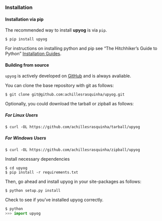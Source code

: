 ### Installation

#### Installation via pip

The recommended way to install **upyog** is via `pip`.

```shell
$ pip install upyog
```

For instructions on installing python and pip see “The Hitchhiker’s Guide to Python” 
[Installation Guides](https://docs.python-guide.org/starting/installation/).

#### Building from source

`upyog` is actively developed on [GitHub](https://github.com/achillesrasquinha/upyog)
and is always avaliable.

You can clone the base repository with git as follows:

```shell
$ git clone git@github.com:achillesrasquinha/upyog.git
```

Optionally, you could download the tarball or zipball as follows:

##### For Linux Users

```shell
$ curl -OL https://github.com/achillesrasquinha/tarball/upyog
```

##### For Windows Users

```shell
$ curl -OL https://github.com/achillesrasquinha/zipball/upyog
```

Install necessary dependencies

```shell
$ cd upyog
$ pip install -r requirements.txt
```

Then, go ahead and install upyog in your site-packages as follows:

```shell
$ python setup.py install
```

Check to see if you’ve installed upyog correctly.

```python
$ python
>>> import upyog
```
